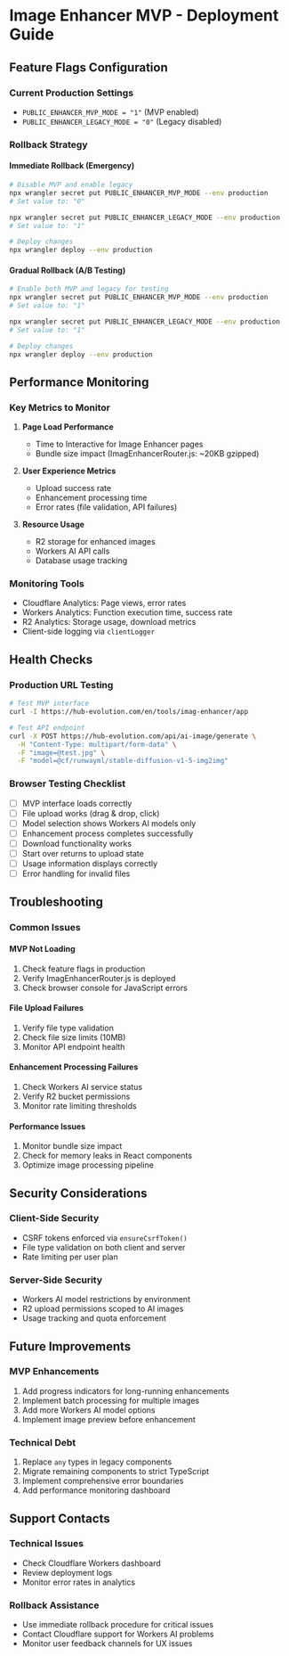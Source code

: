 # Image Enhancer MVP - Deployment Guide

## Feature Flags Configuration

### Current Production Settings
- `PUBLIC_ENHANCER_MVP_MODE = "1"` (MVP enabled)
- `PUBLIC_ENHANCER_LEGACY_MODE = "0"` (Legacy disabled)

### Rollback Strategy

#### Immediate Rollback (Emergency)
```bash
# Disable MVP and enable legacy
npx wrangler secret put PUBLIC_ENHANCER_MVP_MODE --env production
# Set value to: "0"

npx wrangler secret put PUBLIC_ENHANCER_LEGACY_MODE --env production  
# Set value to: "1"

# Deploy changes
npx wrangler deploy --env production
```

#### Gradual Rollback (A/B Testing)
```bash
# Enable both MVP and legacy for testing
npx wrangler secret put PUBLIC_ENHANCER_MVP_MODE --env production
# Set value to: "1"

npx wrangler secret put PUBLIC_ENHANCER_LEGACY_MODE --env production
# Set value to: "1"

# Deploy changes
npx wrangler deploy --env production
```

## Performance Monitoring

### Key Metrics to Monitor
1. **Page Load Performance**
   - Time to Interactive for Image Enhancer pages
   - Bundle size impact (ImagEnhancerRouter.js: ~20KB gzipped)

2. **User Experience Metrics**
   - Upload success rate
   - Enhancement processing time
   - Error rates (file validation, API failures)

3. **Resource Usage**
   - R2 storage for enhanced images
   - Workers AI API calls
   - Database usage tracking

### Monitoring Tools
- Cloudflare Analytics: Page views, error rates
- Workers Analytics: Function execution time, success rate
- R2 Analytics: Storage usage, download metrics
- Client-side logging via `clientLogger`

## Health Checks

### Production URL Testing
```bash
# Test MVP interface
curl -I https://hub-evolution.com/en/tools/imag-enhancer/app

# Test API endpoint
curl -X POST https://hub-evolution.com/api/ai-image/generate \
  -H "Content-Type: multipart/form-data" \
  -F "image=@test.jpg" \
  -F "model=@cf/runwayml/stable-diffusion-v1-5-img2img"
```

### Browser Testing Checklist
- [ ] MVP interface loads correctly
- [ ] File upload works (drag & drop, click)
- [ ] Model selection shows Workers AI models only
- [ ] Enhancement process completes successfully
- [ ] Download functionality works
- [ ] Start over returns to upload state
- [ ] Usage information displays correctly
- [ ] Error handling for invalid files

## Troubleshooting

### Common Issues

#### MVP Not Loading
1. Check feature flags in production
2. Verify ImagEnhancerRouter.js is deployed
3. Check browser console for JavaScript errors

#### File Upload Failures
1. Verify file type validation
2. Check file size limits (10MB)
3. Monitor API endpoint health

#### Enhancement Processing Failures
1. Check Workers AI service status
2. Verify R2 bucket permissions
3. Monitor rate limiting thresholds

#### Performance Issues
1. Monitor bundle size impact
2. Check for memory leaks in React components
3. Optimize image processing pipeline

## Security Considerations

### Client-Side Security
- CSRF tokens enforced via `ensureCsrfToken()`
- File type validation on both client and server
- Rate limiting per user plan

### Server-Side Security
- Workers AI model restrictions by environment
- R2 upload permissions scoped to AI images
- Usage tracking and quota enforcement

## Future Improvements

### MVP Enhancements
1. Add progress indicators for long-running enhancements
2. Implement batch processing for multiple images
3. Add more Workers AI model options
4. Implement image preview before enhancement

### Technical Debt
1. Replace `any` types in legacy components
2. Migrate remaining components to strict TypeScript
3. Implement comprehensive error boundaries
4. Add performance monitoring dashboard

## Support Contacts

### Technical Issues
- Check Cloudflare Workers dashboard
- Review deployment logs
- Monitor error rates in analytics

### Rollback Assistance
- Use immediate rollback procedure for critical issues
- Contact Cloudflare support for Workers AI problems
- Monitor user feedback channels for UX issues
